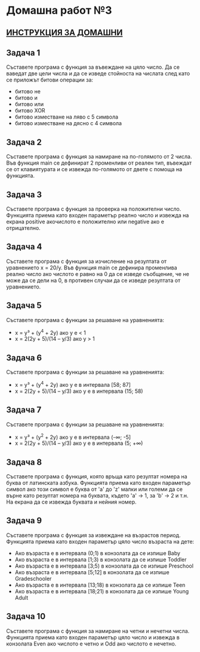 # Домашна работ №3

## [ИНСТРУКЦИЯ ЗА ДОМАШНИ](README.md)

## Задача 1

Съставете програма с функция за въвеждане на цяло число. Да се ваведат две цели числа и да се изведе стойноста на числата след като се приложът битови операции за:
  
  - битово не
  - битово и
  - битово или
  - битово XOR
  - битово изместване на ляво с 5 символа
  - битово изместване на дясно с 4 символа

## Задача 2

Съставете програма с функция за намиране на по-голямото от 2 числа. Във функция main се дефинират 2 променливи от реален тип, въвеждат се от клавиятурата и се извежда по-голямото от двете с помоща на функцията.

## Задача 3

Съставете програма с функция за проверка на положителни число. Функцията приема като входен параметър реално число и извежда на екрана positive акочислото е положително или negative ако е отрицателно.

## Задача 4

Съставете програма с функция за изчисление на резултата от уравнението x = 20/y. Във функция main се дефинира променлива реално число ако числото е равно на 0 да се изведе съобщение, че не може да се дели на 0, в противен случаи да се изведе резултата от уравнението.

## Задача 5

Съставете програма с функции за решаване на уравненията:

  - x = y³ + (y<sup>4</sup> + 2y) ако y e < 1
  - x = 2(2y + 5)/(14 – y/3) ако y > 1

## Задача 6

Съставете програма с функции за решаване на уравненията:

  - x = y³ + (y<sup>4</sup> + 2y) ако y e в интервала \[58; 87\]
  - x = 2(2y + 5)/(14 – y/3) ако y е в интервала (15; 58)

## Задача 7

Съставете програма с функции за решаване на уравненията:

  - x = y³ + (y<sup>2</sup> + 2y) ако y e в интервала \(-∞; -5\]
  - x = 2(2y + 5)/(14 – y/3) ако y е в интервала (5; +∞)

## Задача 8

Съставете програма с функция, която връща като резултат номера на буква от латинската азбука. Функцията приема като входен параметър символ ако този символ е буква от 'a' до 'z' малки или големи да се върне като резултат номера на буквата, където 'а' -> 1, за 'b' -> 2 и т.н. На екрана да се извежда буквата и нейния номер.

## Задача 9

Съставете програма с функция за извеждане на възрастов период. Функцията приема като входен параметър цяло число възраста на дете:

  - Ако възраста е в интервала (0;1) в конзолата да се изпише Baby
  - Ако възраста е в интервала \[1;3) в конзолата да се изпише Toddler
  - Ако възраста е в интервала \[3;5) в конзолата да се изпише Preschool
  - Ако възраста е в интервала \[5;12] в конзолата да се изпише Gradeschooler
  - Ако възраста е в интервала \[13;18) в конзолата да се изпише Teen
  - Ако възраста е в интервала \[18;21) в конзолата да се изпише Young Adult
  
## Задача 10

Съставете програма с функция за намиране на четни и нечетни числа. Функцията приема като входен параметър цяло число и извежда в конзолата Even ако числото е четно и Odd ако числото е нечетно.


